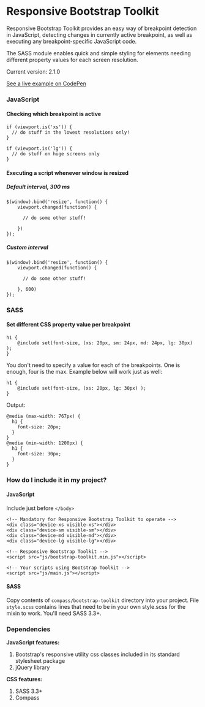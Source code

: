 # Responsive Bootstrap Toolkit


Responsive Bootstrap Toolkit provides an easy way of breakpoint detection in JavaScript, detecting changes in currently active breakpoint, as well as executing any breakpoint-specific JavaScript code.

The SASS module enables quick and simple styling for elements needing different property values for each screen resolution.

Current version: 2.1.0

[See a live example on CodePen](http://codepen.io/dih/full/ivECj)

### JavaScript
#### Checking which breakpoint is active

    if (viewport.is('xs')) {
      // do stuff in the lowest resolutions only!
    }
   
    if (viewport.is('lg')) {
      // do stuff on huge screens only
    }
     

#### Executing a script whenever window is resized
##### Default interval, 300 ms

    $(window).bind('resize', function() {
        viewport.changed(function() {
        
          // do some other stuff!
          
        })
    });


##### Custom interval

    $(window).bind('resize', function() {
        viewport.changed(function() {
        
          // do some other stuff!
          
        }, 600)
    });


### SASS
#### Set different CSS property value per breakpoint

    h1 {
        @include set(font-size, (xs: 20px, sm: 24px, md: 24px, lg: 30px) ); 
    }

You don't need to specify a value for each of the breakpoints. One is enough, four is the max. Example below will work just as well:

    h1 {
        @include set(font-size, (xs: 20px, lg: 30px) );
    }


Output:

    @media (max-width: 767px) {
      h1 {
        font-size: 20px;
      }
    }
    @media (min-width: 1200px) {
      h1 {
        font-size: 30px;
      }
    }



### How do I include it in my project?
#### JavaScript

Include just before `</body>`

    <!-- Mandatory for Responsive Bootstrap Toolkit to operate -->
    <div class="device-xs visible-xs"></div>
    <div class="device-sm visible-sm"></div>
    <div class="device-md visible-md"></div>
    <div class="device-lg visible-lg"></div>

    <!-- Responsive Bootstrap Toolkit -->
    <script src="js/bootstrap-toolkit.min.js"></script>

    <!-- Your scripts using Bootstrap Toolkit -->
    <script src="js/main.js"></script>


#### SASS

Copy contents of `compass/bootstrap-toolkit` directory into your project. File `style.scss` contains lines that need to be in your own style.scss for the mixin to work. You'll need SASS 3.3+.


### Dependencies

**JavaScript features:**
  1. Bootstrap's responsive utility css classes included in its standard stylesheet package
  2. jQuery library

**CSS features:**
  1. SASS 3.3+
  2. Compass



